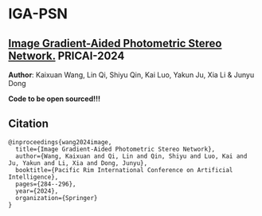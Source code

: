 # IGA-PSN
## [Image Gradient-Aided Photometric Stereo Network.](https://link.springer.com/chapter/10.1007/978-981-96-0122-6_25) PRICAI-2024


**Author**: Kaixuan Wang, Lin Qi, Shiyu Qin, Kai Luo, Yakun Ju, Xia Li & Junyu Dong 

**Code to be open sourced!!!**

## Citation
```
@inproceedings{wang2024image,
  title={Image Gradient-Aided Photometric Stereo Network},
  author={Wang, Kaixuan and Qi, Lin and Qin, Shiyu and Luo, Kai and Ju, Yakun and Li, Xia and Dong, Junyu},
  booktitle={Pacific Rim International Conference on Artificial Intelligence},
  pages={284--296},
  year={2024},
  organization={Springer}
}
```
